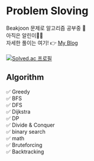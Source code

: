# Problem Sloving
Beakjoon 문제로 알고리즘 공부중 🤯   
아직은 알린이👶🏻  
자세한 풀이는 여기! 👉 [My Blog](https://excited-hyun.tistory.com/category/코테%20-%20알고리즘/PS)
<br/> <br/>
[![Solved.ac
프로필](http://mazassumnida.wtf/api/generate_badge?boj=nahyun1234)](https://solved.ac/nahyun1234)
<br/>

## Algorithm

✅ Greedy   
✅ BFS   
✅ DFS   
✅ Dijkstra   
✅ DP   
✅ Divide & Conquer   
✅ binary search  
✅ math  
✅ Bruteforcing   
✅ Backtracking
